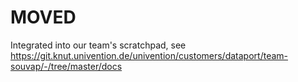 # MOVED

Integrated into our team's scratchpad, see
https://git.knut.univention.de/univention/customers/dataport/team-souvap/-/tree/master/docs
